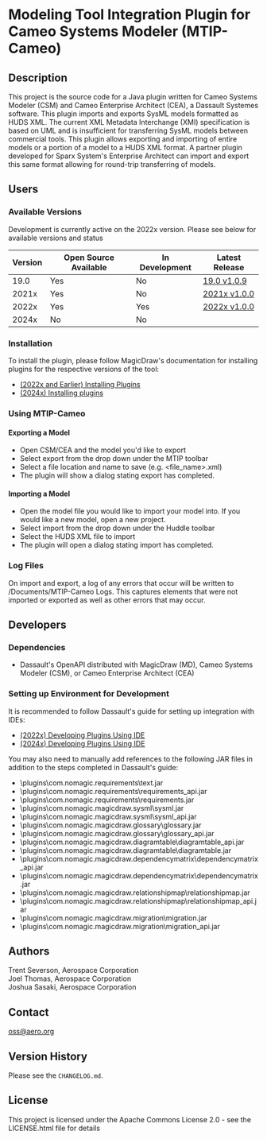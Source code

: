 # Modeling Tool Integration Plugin for Cameo Systems Modeler (MTIP-Cameo)

## Description

This project is the source code for a Java plugin written for Cameo Systems Modeler (CSM) and Cameo Enterprise Architect (CEA), a Dassault Systemes software. This plugin imports and exports SysML models formatted as HUDS XML. The current XML Metadata Interchange (XMI) specification is based on UML and is insufficient for transferring SysML models between commercial tools. This plugin allows exporting and importing of entire models or a portion of a model to a HUDS XML format. A partner plugin developed for Sparx System's Enterprise Architect can import and export this same format allowing for round-trip transferring of models.

## Users

### Available Versions

Development is currently active on the 2022x version. Please see below for available versions and status

| Version | Open Source Available | In Development | Latest Release |
| -------- | ------- | -------- | -------- |
| 19.0 | Yes | No | [19.0 v1.0.9](https://github.com/Open-MBEE/mtip-cameo/releases/tag/v1.0.9)|
| 2021x | Yes | No | [2021x v1.0.0](https://github.com/Open-MBEE/mtip-cameo/releases/tag/2021x_v1.0.0)|
| 2022x | Yes | Yes | [2022x v1.0.0](https://github.com/Open-MBEE/mtip-cameo/releases/tag/2022x_v1.0.0)|
| 2024x | No | No | |

### Installation
 
To install the plugin, please follow MagicDraw's documentation for installing plugins for the respective versions of the tool: 
* [(2022x and Earlier) Installing Plugins](https://docs.nomagic.com/spaces/IL2022xR2/pages/127979398/Installing+plugins)
* [(2024x) Installing plugins](https://docs.nomagic.com/spaces/IL2024x/pages/136726193/Installing+plugins)

### Using MTIP-Cameo

#### Exporting a Model

* Open CSM/CEA and the model you'd like to export
* Select export from the drop down under the MTIP toolbar
* Select a file location and name to save (e.g. <directory>\<file_name>.xml)
* The plugin will show a dialog stating export has completed.

#### Importing a Model

* Open the model file you would like to import your model into. If you would like a new model, open a new project.
* Select import from the drop down under the Huddle toolbar
* Select the HUDS XML file to import
* The plugin will open a dialog stating import has completed.

### Log Files

On import and export, a log of any errors that occur will be written to /Documents/MTIP-Cameo Logs. This captures elements that were not imported or exported as well as other errors that may occur.

## Developers

### Dependencies

* Dassault's OpenAPI distributed with MagicDraw (MD), Cameo Systems Modeler (CSM), or Cameo Enterprise Architect (CEA)

### Setting up Environment for Development

It is recommended to follow Dassault's guide for setting up integration with IDEs: 
  * [(2022x) Developing Plugins Using IDE](https://docs.nomagic.com/spaces/MD2022xR2/pages/122990701/Developing+plugins+using+IDE)
  * [(2024x) Developing Plugins Using IDE](https://docs.nomagic.com/spaces/MD2024x/pages/136715084/Developing+plugins+using+IDE)

You may also need to manually add references to the following JAR files in addition to the steps completed in Dassault's guide:
* <cameo install path>\plugins\com.nomagic.requirements\text.jar
* <cameo install path>\plugins\com.nomagic.requirements\requirements_api.jar
* <cameo install path>\plugins\com.nomagic.requirements\requirements.jar
* <cameo install path>\plugins\com.nomagic.magicdraw.sysml\sysml.jar
* <cameo install path>\plugins\com.nomagic.magicdraw.sysml\sysml_api.jar
* <cameo install path>\plugins\com.nomagic.magicdraw.glossary\glossary.jar
* <cameo install path>\plugins\com.nomagic.magicdraw.glossary\glossary_api.jar
* <cameo install path>\plugins\com.nomagic.magicdraw.diagramtable\diagramtable_api.jar
* <cameo install path>\plugins\com.nomagic.magicdraw.diagramtable\diagramtable.jar
* <cameo install path>\plugins\com.nomagic.magicdraw.dependencymatrix\dependencymatrix_api.jar
* <cameo install path>\plugins\com.nomagic.magicdraw.dependencymatrix\dependencymatrix.jar
* <cameo install path>\plugins\com.nomagic.magicdraw.relationshipmap\relationshipmap.jar
* <cameo install path>\plugins\com.nomagic.magicdraw.relationshipmap\relationshipmap_api.jar
* <cameo install path>\plugins\com.nomagic.magicdraw.migration\migration.jar
* <cameo install path>\plugins\com.nomagic.magicdraw.migration\migration_api.jar

## Authors

Trent Severson, Aerospace Corporation  
Joel Thomas, Aerospace Corporation  
Joshua Sasaki, Aerospace Corporation

## Contact

oss@aero.org

## Version History

Please see the `CHANGELOG.md`.

## License

This project is licensed under the Apache Commons License 2.0 - see the LICENSE.html file for details
